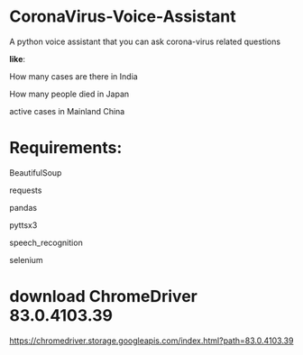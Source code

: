 # CoronaVirus-Voice-Assistant
A python voice assistant that you can ask corona-virus related questions

<b>like</b>:

How many cases are there in India

How many people died in Japan

active cases in Mainland China


# Requirements:
BeautifulSoup

requests

pandas

pyttsx3

speech_recognition

selenium

# download ChromeDriver 83.0.4103.39

https://chromedriver.storage.googleapis.com/index.html?path=83.0.4103.39
